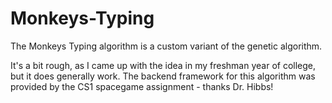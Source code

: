 # Monkeys-Typing
The Monkeys Typing algorithm is a custom variant of the genetic algorithm.

It's a bit rough, as I came up with the idea in my freshman year of college, but it does generally work.
The backend framework for this algorithm was provided by the CS1 spacegame assignment - thanks Dr. Hibbs!
